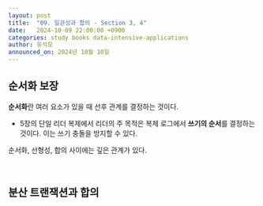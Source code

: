 ```yaml
---
layout: post
title:  "09. 일관성과 합의 - Section 3, 4"
date:   2024-10-09 22:00:00 +0900
categories: study books data-intensive-applications
author: 유석모
announced_on: 2024년 10월 10일
---
```

## 순서화 보장

<aside mark="💡">
<strong>순서화</strong>란 여러 요소가 있을 때 선후 관계를 결정하는 것이다.
</aside>


- 5장의 단일 리더 복제에서 리더의 주 목적은 복제 로그에서 **쓰기의 순서**를 결정하는 것이다. 이는 쓰기 충돌을 방지할 수 있다.

순서화, 선형성, 합의 사이에는 깊은 관계가 있다.


<br/>

## 분산 트랜잭션과 합의

